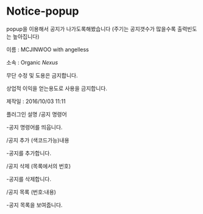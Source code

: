 # Notice-popup
popup을 이용해서 공지가 나가도록해봤습니다 (주기는 공지갯수가 많을수록 출력빈도는 높아집니다)

 이름 : MCJINWOO with angelless
 
 소속 : Organic *Nexus*
 
 무단 수정 및 도용은 금지합니다.
 
 상업적 이익을 얻는용도로 사용을 금지합니다.
 
 제작일 : 2016/10/03 11:11

 
 플러그인 설명
 /공지 명령어
 
 -공지 명령어를 띄웁니다.
 
 /공지 추가 (색코드가능)내용
 
 -공지를 추가합니다.
 
 /공지 삭제 (목록에서의 번호)
 
 -공지를 삭제합니다.
 
 /공지 목록 (번호:내용)
 
 -공지 목록을 보여줍니다.
